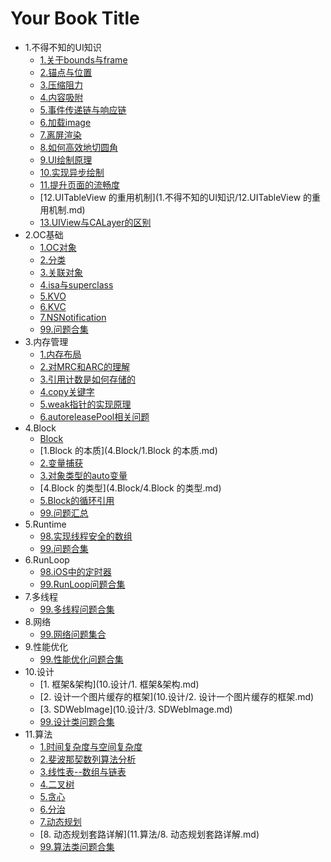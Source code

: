 # Your Book Title

- 1.不得不知的UI知识
  * [1.关于bounds与frame](1.不得不知的UI知识/1.关于bounds与frame.md)
  * [2.锚点与位置](1.不得不知的UI知识/2.锚点与位置.md)
  * [3.压缩阻力](1.不得不知的UI知识/3.压缩阻力.md)
  * [4.内容吸附](1.不得不知的UI知识/4.内容吸附.md)
  * [5.事件传递链与响应链](1.不得不知的UI知识/5.事件传递链与响应链.md)
  * [6.加载image](1.不得不知的UI知识/6.加载image.md)
  * [7.离屏渲染](1.不得不知的UI知识/7.离屏渲染.md)
  * [8.如何高效地切圆角](1.不得不知的UI知识/8.如何高效地切圆角.md)
  * [9.UI绘制原理](1.不得不知的UI知识/9.UI绘制原理.md)
  * [10.实现异步绘制](1.不得不知的UI知识/10.实现异步绘制.md)
  * [11.提升页面的流畅度](1.不得不知的UI知识/11.提升页面的流畅度.md)
  * [12.UITableView 的重用机制](1.不得不知的UI知识/12.UITableView 的重用机制.md)
  * [13.UIView与CALayer的区别](1.不得不知的UI知识/13.UIView与CALayer的区别.md)
- 2.OC基础
  * [1.OC对象](2.OC基础/1.OC对象.md)
  * [2.分类](2.OC基础/2.分类.md)
  * [3.关联对象](2.OC基础/3.关联对象.md)
  * [4.isa与superclass](2.OC基础/4.isa与superclass.md)
  * [5.KVO](2.OC基础/5.KVO.md)
  * [6.KVC](2.OC基础/6.KVC.md)
  * [7.NSNotification](2.OC基础/7.NSNotification.md)
  * [99.问题合集](2.OC基础/99.问题合集.md)
- 3.内存管理
  * [1.内存布局](3.内存管理/1.内存布局.md)
  * [2.对MRC和ARC的理解](3.内存管理/2.对MRC和ARC的理解.md)
  * [3.引用计数是如何存储的](3.内存管理/3.引用计数是如何存储的.md)
  * [4.copy关键字](3.内存管理/4.copy关键字.md)
  * [5.weak指针的实现原理](3.内存管理/5.weak指针的实现原理.md)
  * [6.autoreleasePool相关问题](3.内存管理/6.autoreleasePool相关问题.md)
- 4.Block
  * [Block](4.Block/__block.md)
  * [1.Block 的本质](4.Block/1.Block 的本质.md)
  * [2.变量捕获](4.Block/2.变量捕获.md)
  * [3.对象类型的auto变量](4.Block/3.对象类型的auto变量.md)
  * [4.Block 的类型](4.Block/4.Block 的类型.md)
  * [5.Block的循环引用](4.Block/5.Block的循环引用.md)
  * [99.问题汇总](4.Block/99.问题汇总.md)
- 5.Runtime
  * [98.实现线程安全的数组](5.Runtime/98.实现线程安全的数组.md)
  * [99.问题合集](5.Runtime/99.问题合集.md)
- 6.RunLoop
  * [98.iOS中的定时器](6.RunLoop/98.iOS中的定时器.md)
  * [99.RunLoop问题合集](6.RunLoop/99.RunLoop问题合集.md)
- 7.多线程
  * [99.多线程问题合集](7.多线程/99.多线程问题合集.md)
- 8.网络
  * [99.网络问题集合](8.网络/99.网络问题集合.md)
- 9.性能优化
  * [99.性能优化问题合集](9.性能优化/99.性能优化问题合集.md)
- 10.设计
  * [1. 框架&架构](10.设计/1. 框架&架构.md)
  * [2. 设计一个图片缓存的框架](10.设计/2. 设计一个图片缓存的框架.md)
  * [3. SDWebImage](10.设计/3. SDWebImage.md)
  * [99.设计类问题合集](10.设计/99.设计类问题合集.md)
- 11.算法
  * [1.时间复杂度与空间复杂度](11.算法/1.时间复杂度与空间复杂度.md)
  * [2.斐波那契数列算法分析](11.算法/2.斐波那契数列算法分析.md)
  * [3.线性表--数组与链表](11.算法/3.线性表--数组与链表.md)
  * [4.二叉树](11.算法/4.二叉树.md)
  * [5.贪心](11.算法/5.贪心.md)
  * [6.分治](11.算法/6.分治.md)
  * [7.动态规划](11.算法/7.动态规划.md)
  * [8. 动态规划套路详解](11.算法/8. 动态规划套路详解.md)
  * [99.算法类问题合集](11.算法/99.算法类问题合集.md)
